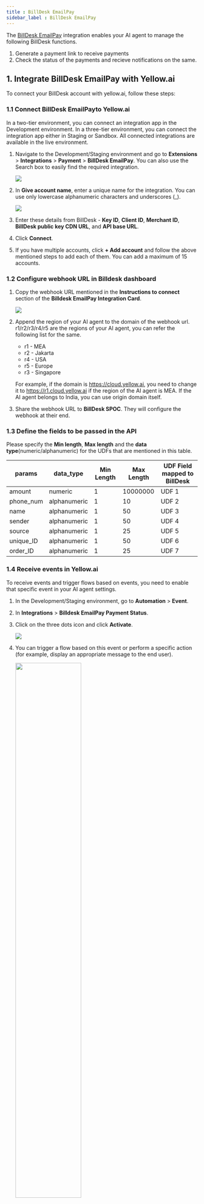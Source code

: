 ```yaml
---
title : BillDesk EmailPay 
sidebar_label : BillDesk EmailPay
---
```



The [BillDesk EmailPay](https://www.billdesk.com/web/) integration enables your AI agent to manage the following BillDesk functions.

1. Generate a payment link to receive payments
2. Check the status of the payments and recieve notifications on the same.

## 1. Integrate BillDesk EmailPay with Yellow.ai

To connect your BillDesk account with yellow.ai, follow these steps:

### 1.1 Connect BillDesk EmailPayto Yellow.ai

In a two-tier environment, you can connect an integration app in the Development environment. In a three-tier environment, you can connect the integration app either in Staging or Sandbox. All connected integrations are available in the live environment.

1. Navigate to the Development/Staging environment and go to **Extensions** > **Integrations** > **Payment** > **BillDesk EmailPay**. You can also use the Search box to easily find the required integration.

   ![](https://cdn.yellowmessenger.com/assets/yellow-docs/billdesk-emailpay.png)


2. In **Give account name**, enter a unique name for the integration. You can use only lowercase alphanumeric characters and underscores (_).

   ![](https://i.imgur.com/p68t355.png)

3. Enter these details from BillDesk - **Key ID**, **Client ID**, **Merchant ID**, **BillDesk public key CDN URL**, and **API base URL**.

4. Click **Connect**.

5. If you have multiple accounts, click **+ Add account** and follow the above mentioned steps to add each of them. You can add a maximum of 15 accounts.


### 1.2 Configure webhook URL in Billdesk dashboard

1. Copy the webhook URL mentioned in the **Instructions to connect** section of the **Billdesk EmailPay Integration Card**.

   ![](https://i.imgur.com/i9WSqTv.png)

2. Append the region of your AI agent to the domain of the webhook url. r1/r2/r3/r4/r5 are the regions of your AI agent, you can refer the following list for the same.

   * r1 - MEA 
   * r2 - Jakarta 
   * r4 - USA 
   * r5 - Europe 
   * r3 - Singapore

   For example, if the domain is https://cloud.yellow.ai, you need to change it to https://r1.cloud.yellow.ai if the region of the AI agent is MEA. If the AI agent belongs to India, you can use origin domain itself.

3. Share the webhook URL to **BillDesk SPOC**. They will configure the webhook at their end.

### 1.3 Define the fields to be passed in the API

Please specify the **Min length**, **Max length** and the **data type**(numeric/alphanumeric) for the UDFs that are mentioned in this table.

| params | data_type | Min Length |Max Length |UDF Field mapped to BillDesk|
| -------- | -------- | -------- |-----|--|
| amount     | numeric     | 1     |10000000|UDF 1|
|phone_num|alphanumeric|1|10| UDF 2|
|name|alphanumeric| 1|50|UDF 3|
|sender|alphanumeric|1|50|UDF 4|
|source|alphanumeric|1|25|UDF 5|
|unique_ID|alphanumeric|1|50|UDF 6|
|order_ID|alphanumeric|1|25| UDF 7|

### 1.4 Receive events in Yellow.ai

To receive events and trigger flows based on events, you need to enable that specific event in your AI agent settings.

1. In the Development/Staging environment, go to **Automation** > **Event**.
2. In **Integrations** > **Billdesk EmailPay Payment Status**.
3. Click on the three dots icon and click **Activate**.

   ![](https://i.imgur.com/JioRKF0.pngg)


4. You can trigger a flow based on this event or perform a specific action (for example, display an appropriate message to the end user).

   <img src="https://i.imgur.com/Bmi1ELe.png" width="60%"/>

:::info
If you have added multiple accounts in your platform, you need to enable events for each account.
:::


## 2. Generate Payment Link through AI agent conversation

You can generate payment links for your customers to pay.

:::note
When multiple accounts are added, select the appropriate account for each node, allowing you to leverage the unique functionalities of each account for their intended purposes.
:::


1. In the Automation flow builder, select the **Integrations** node and click **Billdesk EmailPay** from the list of integrations that have been enabled for that AI agent.

   <img src="https://i.imgur.com/kHnNZrh.png" width="80%"/>


2. After clicking **Billdesk EmailPay**, an **Integration Action Node** will be added to the flow builder. Click that node and select **Generate Payment Link** from them.

   <img src="https://i.imgur.com/PCSXyiW.png" width="70%"/>


3. Fill in all the mandatory fields. The below-mentioned table consists of the sample value, data type and description for all these fields.


| Field Name | Sample Value | Data type |Description|
| -------- | -------- | -------- |--|
| Amount     | 100     | String     | Amount to be paid using the Payment Link. Only two digit after decimal is supported.|
|Customer Phone Number|INR|String|Customer phone number.|
|Customer Name|Test|String|Name of the customer.|
|Order ID|TestOrder122|String|Unique Order ID.|
|Send Email|false|Boolean|Sending link through email<br/>**True:** Payment link will be sent via email (Currently not supported).<br/>**False:** Payment link will be generated in the AI agent.

4. The **Generate Payment Link** Integration Action Node has two outcomes, success or failure. If the payment link is generated successfully, the **Integration Action Node** returns a **Success** response code as shown below.


```json
{
      "url": "https://uat.billdesk.com/MercOnline/URLRenderer/C7g",
       "status": "success"
      }

```

If generating payment link fails, the **Integration Action Node** returns a **Failure** response code as shown below.

```json
{
"errorCode": "<<Error Code>>"
"errorMessage": "<<Error Message/Description>>"
"status": "failed"
}
```

To use this **Integration Action Node** in an app.yellow.ai AI agent, refer the following example:

```
app.executeIntegrationAction({
  "integrationName": "billdesk-emailpay",
  "action": "Generate payment link",
  "dynamicParams": {
    "amount": 10.00,
    "customerName": "John",
    "customerMobileNumber": "9955557879",
    "orderId": "TestOrder123",
    "sendEmail": "false"
  }
}).then((res) => {
  console.log("response from action node", res);
  app.log(res, '||Response from action node||')
}).catch((err) => {
  console.log("Error in action node", err);
  app.log(err, '||Error in action node||')
})

```







